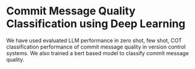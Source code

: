 # Commit Message Quality Classification using Deep Learning

We have used evaluated LLM performance in zero shot, few shot, COT classification performance of commit message quality in version control systems. 
We also trained a bert based model to classify commit message quality.

